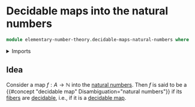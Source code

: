 # Decidable maps into the natural numbers

```agda
module elementary-number-theory.decidable-maps-natural-numbers where
```

<details><summary>Imports</summary>

```agda

```

</details>

## Idea

Consider a map $f : A \to \mathbb{N}$ into the
[natural numbers](elementary-number-theory.natural-numbers.md). Then $f$ is said
to be a {{#concept "decidable map" Disambiguation="natural numbers"}} if its
[fibers](foundation-core.fibers-of-maps.md) are
[decidable](foundation.decidable-types.md), i.e., if it is a
[decidable map](foundation.decidable-maps.md).

